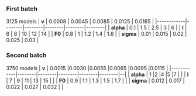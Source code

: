 ### First batch
3125 models
| **v**      | 0.0008 | 0.0045 | 0.0085 | 0.0125 | 0.0165 |
|------------|--------|--------|--------|--------|--------|
| **alpha**  | 0.1    | 1.5    | 2.5    | 3      | 6      |
| **l**      | 6      | 8      | 10     | 12     | 14     |
| **F0**     | 0.8    | 1      | 1.2    | 1.4    | 1.6    |
| **sigma**  | 0.01   | 0.015  | 0.02   | 0.025  | 0.03   |


### Second batch
3750 models
| **v**      | 0.0015 |0.0030  |0.0055  |0.0065  |0.0095  |0.0115 |
|------------|--------|--------|--------|--------|--------|--|
| **alpha**  | 1      |2       |4       |5       |7       | |
| **l**      | 7      | 9      | 11     | 13     | 15     | |
| **F0**     | 0.9    | 1.1    | 1.3    | 1.5    | 1.7    | |
| **sigma**  | 0.012  | 0.017  | 0.022  | 0.027  | 0.032  | |
